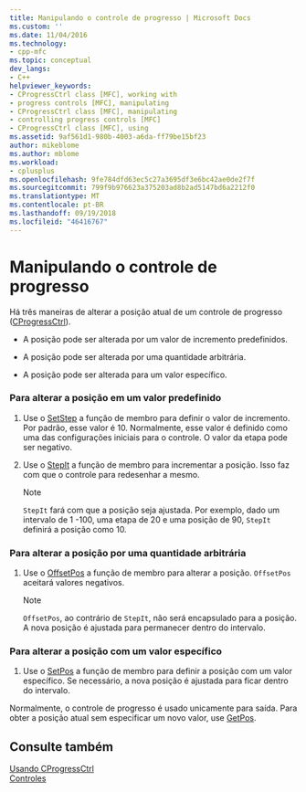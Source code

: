 ```yaml
---
title: Manipulando o controle de progresso | Microsoft Docs
ms.custom: ''
ms.date: 11/04/2016
ms.technology:
- cpp-mfc
ms.topic: conceptual
dev_langs:
- C++
helpviewer_keywords:
- CProgressCtrl class [MFC], working with
- progress controls [MFC], manipulating
- CProgressCtrl class [MFC], manipulating
- controlling progress controls [MFC]
- CProgressCtrl class [MFC], using
ms.assetid: 9af561d1-980b-4003-a6da-ff79be15bf23
author: mikeblome
ms.author: mblome
ms.workload:
- cplusplus
ms.openlocfilehash: 9fe784dfd63ec5c27a3695df3e6bc42ae0de2f7f
ms.sourcegitcommit: 799f9b976623a375203ad8b2ad5147bd6a2212f0
ms.translationtype: MT
ms.contentlocale: pt-BR
ms.lasthandoff: 09/19/2018
ms.locfileid: "46416767"
---
```

# <a name="manipulating-the-progress-control"></a>Manipulando o controle de progresso

Há três maneiras de alterar a posição atual de um controle de progresso ([CProgressCtrl](../mfc/reference/cprogressctrl-class.md)).

- A posição pode ser alterada por um valor de incremento predefinidos.

- A posição pode ser alterada por uma quantidade arbitrária.

- A posição pode ser alterada para um valor específico.

### <a name="to-change-the-position-by-a-preset-amount"></a>Para alterar a posição em um valor predefinido

1. Use o [SetStep](../mfc/reference/cprogressctrl-class.md#setstep) a função de membro para definir o valor de incremento. Por padrão, esse valor é 10. Normalmente, esse valor é definido como uma das configurações iniciais para o controle. O valor da etapa pode ser negativo.

1. Use o [StepIt](../mfc/reference/cprogressctrl-class.md#stepit) a função de membro para incrementar a posição. Isso faz com que o controle para redesenhar a mesmo.

    > [!NOTE]
    >  `StepIt` fará com que a posição seja ajustada. Por exemplo, dado um intervalo de 1 -100, uma etapa de 20 e uma posição de 90, `StepIt` definirá a posição como 10.

### <a name="to-change-the-position-by-an-arbitrary-amount"></a>Para alterar a posição por uma quantidade arbitrária

1. Use o [OffsetPos](../mfc/reference/cprogressctrl-class.md#offsetpos) a função de membro para alterar a posição. `OffsetPos` aceitará valores negativos.

    > [!NOTE]
    >  `OffsetPos`, ao contrário de `StepIt`, não será encapsulado para a posição. A nova posição é ajustada para permanecer dentro do intervalo.

### <a name="to-change-the-position-to-a-specific-value"></a>Para alterar a posição com um valor específico

1. Use o [SetPos](../mfc/reference/cprogressctrl-class.md#setpos) a função de membro para definir a posição com um valor específico. Se necessário, a nova posição é ajustada para ficar dentro do intervalo.

Normalmente, o controle de progresso é usado unicamente para saída. Para obter a posição atual sem especificar um novo valor, use [GetPos](../mfc/reference/cprogressctrl-class.md#getpos).

## <a name="see-also"></a>Consulte também

[Usando CProgressCtrl](../mfc/using-cprogressctrl.md)<br/>
[Controles](../mfc/controls-mfc.md)

